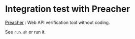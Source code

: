 # Integration test with Preacher
[Preacher][preacher] : Web API verification tool without coding.

See `run.sh` or run it.

[preacher]: https://preacher.readthedocs.io/ja/stable/index.html
